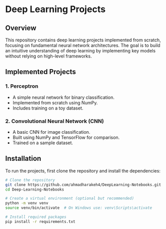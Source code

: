 # Deep Learning Projects

## Overview
This repository contains deep learning projects implemented from scratch, focusing on fundamental neural network architectures. The goal is to build an intuitive understanding of deep learning by implementing key models without relying on high-level frameworks.

## Implemented Projects
### 1. Perceptron
- A simple neural network for binary classification.
- Implemented from scratch using NumPy.
- Includes training on a toy dataset.

### 2. Convolutional Neural Network (CNN)
- A basic CNN for image classification.
- Built using NumPy and TensorFlow for comparison.
- Trained on a sample dataset.

## Installation
To run the projects, first clone the repository and install the dependencies:

```bash
# Clone the repository
git clone https://github.com/ahmadharakeh4/DeepLearning-Notebooks.git
cd Deep-Learning-Notebooks

# Create a virtual environment (optional but recommended)
python -m venv venv
source venv/bin/activate  # On Windows use: venv\Scripts\activate

# Install required packages
pip install -r requirements.txt
```